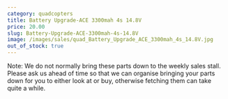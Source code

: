 ```yaml
---
category: quadcopters
title: Battery Upgrade-ACE 3300mah 4s 14.8V
price: 20.00
slug: Battery-Upgrade-ACE-3300mah-4s-14.8V
image: /images/sales/quad_Battery_Upgrade_ACE_3300mah_4s_14.8V.jpg
out_of_stock: true
---
```

Note: We do not normally bring these parts down to the weekly sales stall. Please ask us ahead of time so that we can organise bringing your parts down for you to either look at or buy, otherwise fetching them can take quite a while.

